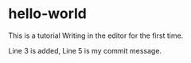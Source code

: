 # hello-world
This is a tutorial
Writing in the editor for the first time.

Line 3 is added, Line 5 is my commit message.

